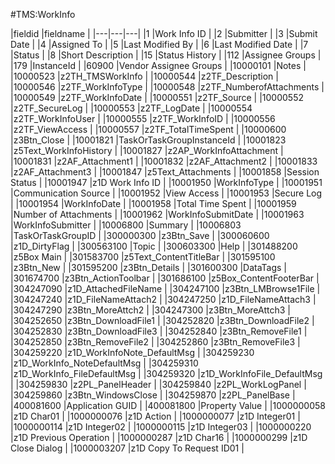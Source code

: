 #TMS:WorkInfo

|fieldid    |fieldname                       |
|---|---|---|
|1          |Work Info ID                    |
|2          |Submitter                       |
|3          |Submit Date                     |
|4          |Assigned To                     |
|5          |Last Modified By                |
|6          |Last Modified Date              |
|7          |Status                          |
|8          |Short Description               |
|15         |Status History                  |
|112        |Assignee Groups                 |
|179        |InstanceId                      |
|60900      |Vendor Assignee Groups          |
|10000101   |Notes                           |
|10000523   |z2TH_TMSWorkInfo                |
|10000544   |z2TF_Description                |
|10000546   |z2TF_WorkInfoType               |
|10000548   |z2TF_NumberofAttachments        |
|10000549   |z2TF_WorkInfoDate               |
|10000551   |z2TF_Source                     |
|10000552   |z2TF_SecureLog                  |
|10000553   |z2TF_LogDate                    |
|10000554   |z2TF_WorkInfoUser               |
|10000555   |z2TF_WorkInfoID                 |
|10000556   |z2TF_ViewAccess                 |
|10000557   |z2TF_TotalTimeSpent             |
|10000600   |z3Btn_Close                     |
|10001821   |TaskOrTaskGroupInstanceId       |
|10001823   |z5Text_WorkInfoHistory          |
|10001827   |z2AP_WorkInfoAttachment         |
|10001831   |z2AF_Attachment1                |
|10001832   |z2AF_Attachment2                |
|10001833   |z2AF_Attachment3                |
|10001847   |z5Text_Attachments              |
|10001858   |Session Status                  |
|10001947   |z1D Work Info ID                |
|10001950   |WorkInfoType                    |
|10001951   |Communication Source            |
|10001952   |View Access                     |
|10001953   |Secure Log                      |
|10001954   |WorkInfoDate                    |
|10001958   |Total Time Spent                |
|10001959   |Number of Attachments           |
|10001962   |WorkInfoSubmitDate              |
|10001963   |WorkInfoSubmitter               |
|10006800   |Summary                         |
|10006803   |TaskOrTaskGroupID               |
|300000300  |z3Btn_Save                      |
|300060600  |z1D_DirtyFlag                   |
|300563100  |Topic                           |
|300603300  |Help                            |
|301488200  |z5Box Main                      |
|301583700  |z5Text_ContentTitleBar          |
|301595100  |z3Btn_New                       |
|301595200  |z3Btn_Details                   |
|301600300  |DataTags                        |
|301674700  |z3Btn_ActionToolbar             |
|301686100  |z5Box_ContentFooterBar          |
|304247090  |z1D_AttachedFileName            |
|304247100  |z3Btn_LMBrowse1File             |
|304247240  |z1D_FileNameAttach2             |
|304247250  |z1D_FileNameAttach3             |
|304247290  |z3Btn_MoreAttch2                |
|304247300  |z3Btn_MoreAttch3                |
|304252650  |z3Btn_DownloadFile1             |
|304252820  |z3Btn_DownloadFile2             |
|304252830  |z3Btn_DownloadFile3             |
|304252840  |z3Btn_RemoveFile1               |
|304252850  |z3Btn_RemoveFile2               |
|304252860  |z3Btn_RemoveFile3               |
|304259220  |z1D_WorkInfoNote_DefaultMsg     |
|304259230  |z1D_WorkInfo_NoteDefaultMsg     |
|304259310  |z1D_WorkInfo_FileDefaultMsg     |
|304259320  |z1D_WorkInfoFile_DefaultMsg     |
|304259830  |z2PL_PanelHeader                |
|304259840  |z2PL_WorkLogPanel               |
|304259860  |z3Btn_WindowsClose              |
|304259870  |z2PL_PanelBase                  |
|400081600  |Application GUID                |
|400081800  |Property Value                  |
|1000000058 |z1D Char01                      |
|1000000076 |z1D Action                      |
|1000000077 |z1D Integer01                   |
|1000000114 |z1D Integer02                   |
|1000000115 |z1D Integer03                   |
|1000000220 |z1D Previous Operation          |
|1000000287 |z1D Char16                      |
|1000000299 |z1D Close Dialog                |
|1000003207 |z1D Copy To Request ID01        |
